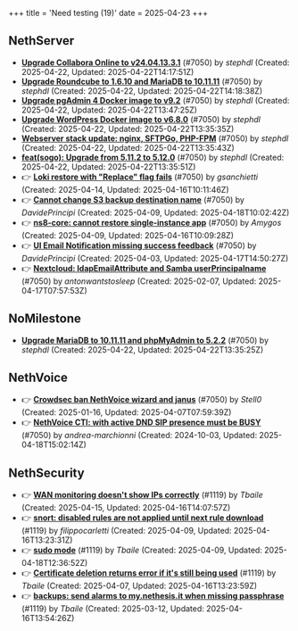 +++
title = 'Need testing (19)'
date = 2025-04-23
+++

## NethServer
- **[Upgrade Collabora Online to v24.04.13.3.1](https://github.com/NethServer/dev/issues/7422)** (#7050) by *stephdl* (Created: 2025-04-22, Updated: 2025-04-22T14:17:51Z)
- **[Upgrade Roundcube to 1.6.10 and MariaDB to 10.11.11](https://github.com/NethServer/dev/issues/7421)** (#7050) by *stephdl* (Created: 2025-04-22, Updated: 2025-04-22T14:18:38Z)
- **[Upgrade pgAdmin 4 Docker image to v9.2](https://github.com/NethServer/dev/issues/7420)** (#7050) by *stephdl* (Created: 2025-04-22, Updated: 2025-04-22T13:47:25Z)
- **[Upgrade WordPress Docker image to v6.8.0](https://github.com/NethServer/dev/issues/7418)** (#7050) by *stephdl* (Created: 2025-04-22, Updated: 2025-04-22T13:35:35Z)
- **[Webserver stack update: nginx, SFTPGo, PHP-FPM](https://github.com/NethServer/dev/issues/7417)** (#7050) by *stephdl* (Created: 2025-04-22, Updated: 2025-04-22T13:35:43Z)
- **[feat(sogo): Upgrade from 5.11.2 to 5.12.0](https://github.com/NethServer/dev/issues/7416)** (#7050) by *stephdl* (Created: 2025-04-22, Updated: 2025-04-22T13:35:51Z)
- :point_right: **[Loki restore with "Replace" flag fails](https://github.com/NethServer/dev/issues/7405)** (#7050) by *gsanchietti* (Created: 2025-04-14, Updated: 2025-04-16T10:11:46Z)
- :point_right: **[Cannot change S3 backup destination name](https://github.com/NethServer/dev/issues/7397)** (#7050) by *DavidePrincipi* (Created: 2025-04-09, Updated: 2025-04-18T10:02:42Z)
- :point_right: **[ns8-core: cannot restore single-instance app](https://github.com/NethServer/dev/issues/7396)** (#7050) by *Amygos* (Created: 2025-04-09, Updated: 2025-04-16T10:09:28Z)
- :point_right: **[UI Email Notification missing success feedback](https://github.com/NethServer/dev/issues/7377)** (#7050) by *DavidePrincipi* (Created: 2025-04-03, Updated: 2025-04-17T14:50:27Z)
- :point_right: **[Nextcloud: ldapEmailAttribute and Samba userPrincipalname](https://github.com/NethServer/dev/issues/7299)** (#7050) by *antonwantstosleep* (Created: 2025-02-07, Updated: 2025-04-17T07:57:53Z)

## NoMilestone
- **[Upgrade MariaDB to 10.11.11 and phpMyAdmin to 5.2.2](https://github.com/NethServer/dev/issues/7419)** (#7050) by *stephdl* (Created: 2025-04-22, Updated: 2025-04-22T13:35:25Z)

## NethVoice
- :point_right: **[Crowdsec ban NethVoice wizard and janus](https://github.com/NethServer/dev/issues/7259)** (#7050) by *Stell0* (Created: 2025-01-16, Updated: 2025-04-07T07:59:39Z)
- :point_right: **[NethVoice CTI: with active DND SIP presence must be BUSY](https://github.com/NethServer/dev/issues/7050)** (#7050) by *andrea-marchionni* (Created: 2024-10-03, Updated: 2025-04-18T15:02:14Z)

## NethSecurity
- :point_right: **[WAN monitoring doesn't show IPs correctly](https://github.com/NethServer/nethsecurity/issues/1175)** (#1119) by *Tbaile* (Created: 2025-04-15, Updated: 2025-04-16T14:07:57Z)
- :point_right: **[snort: disabled rules are not applied until next rule download](https://github.com/NethServer/nethsecurity/issues/1165)** (#1119) by *filippocarletti* (Created: 2025-04-09, Updated: 2025-04-16T13:23:31Z)
- :point_right: **[sudo mode](https://github.com/NethServer/nethsecurity/issues/1164)** (#1119) by *Tbaile* (Created: 2025-04-09, Updated: 2025-04-18T12:36:52Z)
- :point_right: **[Certificate deletion returns error if it's still being used](https://github.com/NethServer/nethsecurity/issues/1156)** (#1119) by *Tbaile* (Created: 2025-04-07, Updated: 2025-04-16T13:23:59Z)
- :point_right: **[backups: send alarms to my.nethesis.it when missing passphrase](https://github.com/NethServer/nethsecurity/issues/1119)** (#1119) by *Tbaile* (Created: 2025-03-12, Updated: 2025-04-16T13:54:26Z)

